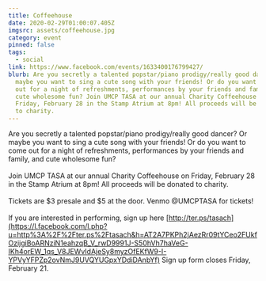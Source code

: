 ```yaml
---
title: Coffeehouse
date: 2020-02-29T01:00:07.405Z
imgsrc: assets/coffeehouse.jpg
category: event
pinned: false
tags:
  - social
link: https://www.facebook.com/events/1633400176799427/
blurb: Are you secretly a talented popstar/piano prodigy/really good dancer? Or
  maybe you want to sing a cute song with your friends! Or do you want to come
  out for a night of refreshments, performances by your friends and family, and
  cute wholesome fun? Join UMCP TASA at our annual Charity Coffeehouse on
  Friday, February 28 in the Stamp Atrium at 8pm! All proceeds will be donated
  to charity.
---
```

Are you secretly a talented popstar/piano prodigy/really good dancer? Or maybe you want to sing a cute song with your friends! Or do you want to come out for a night of refreshments, performances by your friends and family, and cute wholesome fun?\
\
Join UMCP TASA at our annual Charity Coffeehouse on Friday, February 28 in the Stamp Atrium at 8pm! All proceeds will be donated to charity.\
\
Tickets are $3 presale and $5 at the door. Venmo @UMCPTASA for tickets!\
\
If you are interested in performing, sign up here [http://ter.ps/tasach](https://l.facebook.com/l.php?u=http%3A%2F%2Fter.ps%2Ftasach&h=AT2A7PKPh2jAezRr09tYCeo2FUkfOzijgiBoARNziN1eahzqB_V_rwD9991J-S50hVh7haVeG-IKh4orEW_1qs_V8JEWvIdAjeSy8myzOfEKfW9-I-YPVyYFPZp2ovNmJ9UVQYUGpxYDdiDAnbYf) Sign up form closes Friday, February 21.